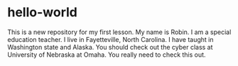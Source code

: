 # hello-world
This is a new repository for my first lesson.
My name is Robin. I am a special education teacher. I live in Fayetteville, North Carolina. I have taught in Washington state and Alaska.
You should check out the cyber class at University of Nebraska at Omaha. You really need to check this out.